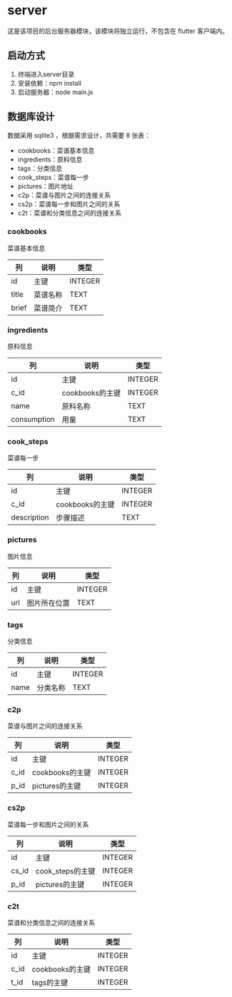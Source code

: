# server

这是该项目的后台服务器模块，该模块将独立运行，不包含在 flutter 客户端内。

## 启动方式

1. 终端进入server目录
2. 安装依赖：npm install
3. 启动服务器：node main.js

## 数据库设计

数据采用 sqlite3 ，根据需求设计，共需要 8 张表：

- cookbooks：菜谱基本信息
- ingredients：原料信息
- tags：分类信息
- cook_steps：菜谱每一步
- pictures：图片地址
- c2p：菜谱与图片之间的连接关系
- cs2p：菜谱每一步和图片之间的关系
- c2t：菜谱和分类信息之间的连接关系

### cookbooks

菜谱基本信息

|列|说明|类型|
| -------- | --------- | ---------- |
|id|主键|INTEGER|
|title|菜谱名称|TEXT|
|brief|菜谱简介|TEXT|

### ingredients

原料信息

|列|说明|类型|
| -------- | --------- | ---------- |
|id|主键|INTEGER|
|c_id|cookbooks的主键|INTEGER|
|name|原料名称|TEXT|
|consumption|用量|TEXT|

### cook_steps

菜谱每一步

|列|说明|类型|
| -------- | --------- | ---------- |
|id|主键|INTEGER|
|c_id|cookbooks的主键|INTEGER|
|description|步骤描述|TEXT|

### pictures

图片信息

|列|说明|类型|
| -------- | --------- | ---------- |
|id|主键|INTEGER|
|url|图片所在位置|TEXT|

### tags

分类信息

|列|说明|类型|
| -------- | --------- | ---------- |
|id|主键|INTEGER|
|name|分类名称|TEXT|

### c2p

菜谱与图片之间的连接关系

|列|说明|类型|
| -------- | --------- | ---------- |
|id|主键|INTEGER|
|c_id|cookbooks的主键|INTEGER|
|p_id|pictures的主键|INTEGER|

### cs2p

菜谱每一步和图片之间的关系

|列|说明|类型|
| -------- | --------- | ---------- |
|id|主键|INTEGER|
|cs_id|cook_steps的主键|INTEGER|
|p_id|pictures的主键|INTEGER|

### c2t

菜谱和分类信息之间的连接关系

|列|说明|类型|
| -------- | --------- | ---------- |
|id|主键|INTEGER|
|c_id|cookbooks的主键|INTEGER|
|t_id|tags的主键|INTEGER|
